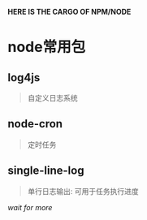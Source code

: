 **HERE IS THE CARGO OF NPM/NODE**

# node常用包

## log4js

> 自定义日志系统

## node-cron

> 定时任务

## single-line-log

> 单行日志输出: 可用于任务执行进度


*wait for more*